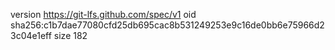 version https://git-lfs.github.com/spec/v1
oid sha256:c1b7dae77080cfd25db695cac8b531249253e9c16de0bb6e75966d23c04e1eff
size 182
